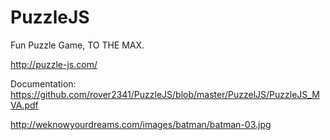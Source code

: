 # PuzzleJS

Fun Puzzle Game, TO THE MAX.

http://puzzle-js.com/

Documentation: https://github.com/rover2341/PuzzleJS/blob/master/PuzzelJS/PuzzleJS_MVA.pdf

http://weknowyourdreams.com/images/batman/batman-03.jpg
